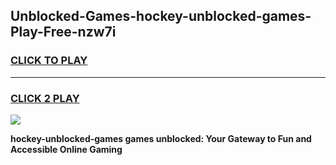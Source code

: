 
## Unblocked-Games-hockey-unblocked-games-Play-Free-nzw7i
<h3>
<a href="https://premium76.site?title=hockey-unblocked-games&ref=18A1">CLICK TO PLAY</a></h3>
<hr>

<h3>
<a href="https://premium76.site?title=hockey-unblocked-games&ref=18A1">CLICK 2 PLAY</a>
  
</h3>

<a href="https://premium76.site?title=hockey-unblocked-games&ref=18A1"><img src="https://clearcache.store/games.png"></a>


**hockey-unblocked-games games unblocked: Your Gateway to Fun and Accessible Online Gaming**
